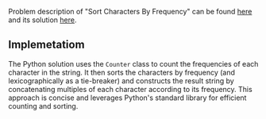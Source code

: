 Problem description of "Sort Characters By Frequency" can be found [here](https://leetcode.com/problems/sort-characters-by-frequency/) and its solution [here](https://github.com/aurimas13/LeetCode-HackerRank-MAANG/blob/main/LeetCode/Python%20Solutions/Sort%20Characters%20By%20Frequency/sort.py).

## Implemetatiom

The Python solution uses the `Counter` class to count the frequencies of each character in the string. It then sorts the characters by frequency (and lexicographically as a tie-breaker) and constructs the result string by concatenating multiples of each character according to its frequency. This approach is concise and leverages Python's standard library for efficient counting and sorting.